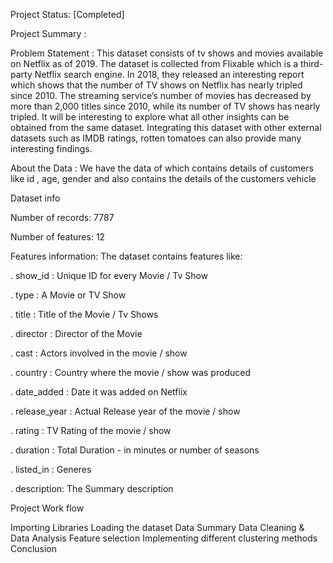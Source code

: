 Project Status: [Completed]

Project Summary :

Problem Statement : This dataset consists of tv shows and movies available on Netflix as of 2019. The dataset is collected from Flixable which is a third-party Netflix search engine. In 2018, they released an interesting report which shows that the number of TV shows on Netflix has nearly tripled since 2010. The streaming service’s number of movies has decreased by more than 2,000 titles since 2010, while its number of TV shows has nearly tripled. It will be interesting to explore what all other insights can be obtained from the same dataset. Integrating this dataset with other external datasets such as IMDB ratings, rotten tomatoes can also provide many interesting findings.

About the Data : We have the data of which contains details of customers like id , age, gender and also contains the details of the customers vehicle

Dataset info

Number of records: 7787

Number of features: 12

Features information: The dataset contains features like:

. show_id : Unique ID for every Movie / Tv Show

. type : A Movie or TV Show

. title : Title of the Movie / Tv Shows

. director : Director of the Movie

. cast : Actors involved in the movie / show

. country : Country where the movie / show was produced

. date_added : Date it was added on Netflix

. release_year : Actual Release year of the movie / show

. rating : TV Rating of the movie / show

. duration : Total Duration - in minutes or number of seasons

. listed_in : Generes

. description: The Summary description

Project Work flow

Importing Libraries
Loading the dataset
Data Summary
Data Cleaning & Data Analysis
Feature selection
Implementing different clustering methods
Conclusion
